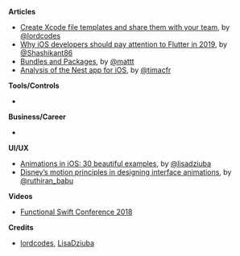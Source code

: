 
**Articles**

* [Create Xcode file templates and share them with your team](https://www.lordcodes.com/posts/create-xcode-file-templates), by [@lordcodes](https://twitter.com/lordcodes)
* [Why iOS developers should pay attention to Flutter in 2019](https://flawlessapp.io/blog/why-ios-developers-should-pay-attention-to-flutter-in-2019/), by [@Shashikant86](https://twitter.com/Shashikant86)
* [Bundles and Packages](https://nshipster.com/bundles-and-packages/), by [@mattt](https://twitter.com/mattt)
* [Analysis of the Nest app for iOS](https://blog.timac.org/2018/1211-analysis-of-the-nest-app-for-ios/), by [@timacfr](https://twitter.com/timacfr)

**Tools/Controls**

* 

**Business/Career**

* 

**UI/UX**

* [Animations in iOS: 30 beautiful examples](https://medium.com/flawless-app-stories/animations-in-ios-30-beautiful-examples-80cb2663c559), by [@lisadziuba](https://twitter.com/LisaDziuba)
* [Disney’s motion principles in designing interface animations](https://uxplanet.org/disneys-motion-principles-in-designing-interface-animations-9ac7707a2b43), by [@ruthiran_babu](https://twitter.com/ruthiran_babu)

**Videos**

* [Functional Swift Conference 2018](http://2018.funswiftconf.com/)

**Credits**

* [lordcodes](https://github.com/lordcodes), [LisaDziuba](https://github.com/lisadziuba)
